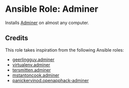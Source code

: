 # Ansible Role: Adminer

Installs [Adminer](http://www.adminer.org/) on almost any computer.

## Credits

This role takes inspiration from the following Ansible roles:

- [geerlingguy.adminer](https://github.com/geerlingguy/ansible-role-adminer)
- [virtualenv.adminer](https://github.com/wosg-virtualenv/ansible-role-virtualenv-adminer)
- [tersmitten.adminer](https://github.com/Oefenweb/ansible-adminer)
- [mstantoncook.adminer](https://github.com/mstantoncook/ansible-role-adminer)
- [panickervinod.openapphack-adminer](https://github.com/panickervinod/ansible-role-openapphack-adminer)
